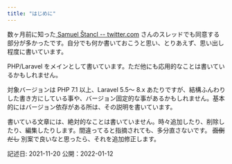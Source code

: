 ```yaml
---
title: "はじめに"
---
```



数ヶ月前に知った[
Samuel Štancl -- twitter.com](https://twitter.com/samuelstancl/status/1272822437181378561) さんのスレッドでも同意する部分が多かったです。自分でも何か書いておこうと思い、とりあえず、思い出し程度に書いています。

PHP/Laravel をメインとして書いています。ただ他にも応用的なことは書いているかもしれません。

対象バージョンは PHP 7.1 以上、Laravel 5.5〜 8.x あたりですが、結構ふんわりした書き方にしている事や、バージョン固定的な事があるかもしれません。基本的にはバージョン依存がある所は、その説明を書いています。

書いている文章には、絶対的なことは書いていません。時々追加したり、削除したり、編集したりします。間違ってると指摘されても、多分直さないです。 ~~面倒だし~~ 別案で良いなと思ったら、それを追加修正します。

記述日: 2021-11-20
公開：2022-01-12

